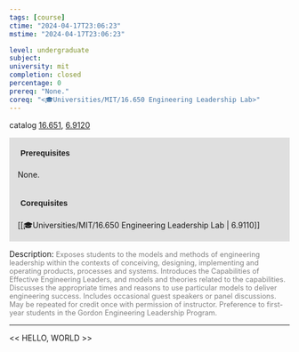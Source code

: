 ```yaml
---
tags: [course]
ctime: "2024-04-17T23:06:23"
mstime: "2024-04-17T23:06:23"

level: undergraduate
subject: 
university: mit
completion: closed
percentage: 0
prereq: "None."
coreq: "<🎓Universities/MIT/16.650 Engineering Leadership Lab>"
---
```


catalog [16.651](http://student.mit.edu/catalog/m16b.html#16.651), [6.9120](http://student.mit.edu/catalog/m6e.html#6.9120)

<span style="display: block; padding: 15px; background-color: rgb(100, 100, 100, 0.2);"><font id="m_prereq1463_0" style="display: block; font-family: Arial, sans-serif; font-weight: bold; padding: 5px">Prerequisites</font><br><span id="prereq1463_0">None.</span></span>
<span style="display: block; padding: 15px; background-color: rgb(100, 100, 100, 0.2);"><font id="m_coreq1463_0" style="display: block; font-family: Arial, sans-serif; font-weight: bold; padding: 5px">Corequisites</font><br><span id="coreq1463_0">[[🎓Universities/MIT/16.650 Engineering Leadership Lab | 6.9110]]</span></span>

<font style="">Description:</font>
<font style="color: grey; font-size: 0.8rem;">Exposes students to the models and methods of engineering leadership within the contexts of conceiving, designing, implementing and operating products, processes and systems. Introduces the Capabilities of Effective Engineering Leaders, and models and theories related to the capabilities. Discusses the appropriate times and reasons to use particular models to deliver engineering success. Includes occasional guest speakers or panel discussions. May be repeated for credit once with permission of instructor. Preference to first-year students in the Gordon Engineering Leadership Program.</font>



---

<< HELLO, WORLD >>
